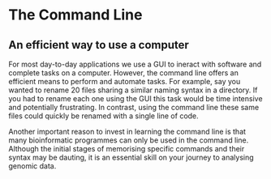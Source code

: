 # The Command Line
## An efficient way to use a computer
For most day-to-day applications we use a GUI to ineract with software and complete tasks on a computer. However, the command line offers an efficient means to perform and automate tasks. For example, say you wanted to rename 20 files sharing a similar naming syntax in a directory. If you had to rename each one using the GUI this task would be time intensive and potentially frustrating. In contrast, using the command line these same files could quickly be renamed with a single line of code. 

Another important reason to invest in learning the command line is that many bioinformatic programmes can only be used in the command line. Although the initial stages of memorising specific commands and their syntax may be dauting, it is an essential skill on your journey to analysing genomic data.